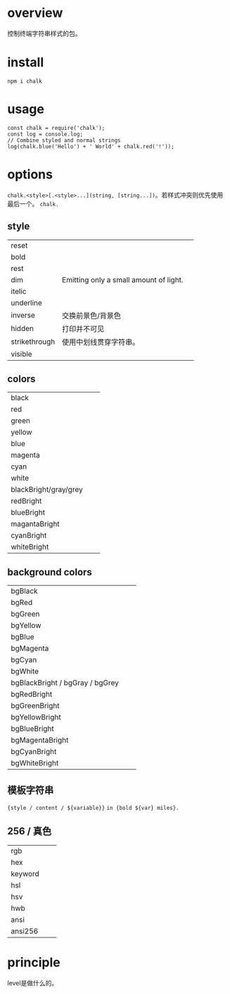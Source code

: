 # overview
控制终端字符串样式的包。

# install
`npm i chalk`

# usage
```
const chalk = require('chalk');
const log = console.log;
// Combine styled and normal strings
log(chalk.blue('Hello') + ' World' + chalk.red('!'));
```

# options
`chalk.<style>[.<style>...](string, [string...])`。若样式冲突则优先使用最后一个。
`chalk.`


## style
||||
|-|-|-|
|reset|||
|bold|||
|rest|||
|dim|Emitting only a small amount of light.||
|itelic|||
|underline|||
|inverse|交换前景色/背景色||
|hidden|打印并不可见||
|strikethrough|使用中划线贯穿字符串。||
|visible|||

## colors
||||
|-|-|-|
|black|||
|red|||
|green|||
|yellow|||
|blue|||
|magenta|||
|cyan|||
|white|||
|blackBright/gray/grey|||
|redBright|||
|blueBright|||
|magantaBright|||
|cyanBright|||
|whiteBright|||

## background colors
||||
|-|-|-|
|bgBlack|||
|bgRed|||
|bgGreen|||
|bgYellow|||
|bgBlue|||
|bgMagenta|||
|bgCyan|||
|bgWhite|||
|bgBlackBright / bgGray / bgGrey|||
|bgRedBright|||
|bgGreenBright|||
|bgYellowBright|||
|bgBlueBright|||
|bgMagentaBright|||
|bgCyanBright|||
|bgWhiteBright|||

## 模板字符串
`{style / content / ${variable}}`
`in {bold ${var} miles}.`

## 256 / 真色
||||
|-|-|-|
|rgb|||
|hex|||
|keyword|||
|hsl|||
|hsv|||
|hwb|||
|ansi|||
|ansi256|||

# principle
level是做什么的。